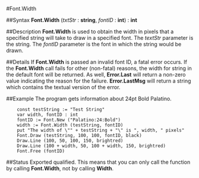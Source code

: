 
#Font.Width

##Syntax
**Font.Width** (_txtStr_ : **string**, _fontID_ : **int**) : **int**



##Description
**Font.Width** is used to obtain the width in pixels that a specified string will take to draw in a specified font. The _textStr_ parameter is the string. The _fontID_ parameter is the font in which the string would be drawn.



##Details
If **Font.Width** is passed an invalid font ID, a fatal error occurs. If the **Font.Width** call fails for other (non-fatal) reasons, the width for string in the default font will be returned. As well, **Error.Last** will return a non-zero value indicating the reason for the failure. **Error.LastMsg** will return a string which contains the textual version of the error.



##Example
The program gets information about 24pt Bold Palatino.



        const testString := "Test String"
        var width, fontID : int
        fontID := Font.New ("Palatino:24:Bold")
        width := Font.Width (testString, fontID)
        put "The width of \"" + testString + "\" is ", width, " pixels"
        Font.Draw (testString, 100, 100, fontID, black)
        Draw.Line (100, 50, 100, 150, brightred)
        Draw.Line (100 + width, 50, 100 + width, 150, brightred)
        Font.Free (fontID)
##Status
Exported qualified.
This means that you can only call the function by calling **Font.Width**, not by calling **Width**.


